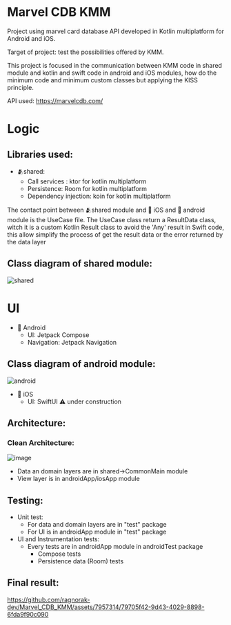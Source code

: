# Marvel CDB KMM
Project using marvel card database API developed in Kotlin multiplatform for Android and iOS.

Target of project: test the possibilities offered by KMM.

This project is focused in the communication between KMM code in shared module and kotlin and swift code in android and iOS modules,
how do the minimum code and minimum custom classes but applying the KISS principle.

API used: https://marvelcdb.com/

# Logic
## Libraries used:
- 🫂shared:
  - Call services : ktor for kotlin multiplatform
  - Persistence: Room for kotlin multiplatform
  - Dependency injection: koin for kotlin multiplatform

The contact point between 🫂shared module and :apple: iOS and :robot: android module is the UseCase file.
The UseCase class return a ResultData class, witch it is a custom Kotlin Result class to avoid the 'Any' result in Swift code,
this allow simplify the process of get the result data or the error returned by the data layer

## Class diagram of shared module:
![shared](https://github.com/ragnorak-dev/Marvel_CDB_KMM/assets/7957314/36ccd0f9-a168-4c48-9922-3243c8f95bce)

# UI

- :robot: Android
  - UI: Jetpack Compose
  - Navigation: Jetpack Navigation


## Class diagram of android module:
![android](https://github.com/ragnorak-dev/Marvel_CDB_KMM/assets/7957314/a404ede5-af27-44be-8366-f0d04c194ce3)

- :apple: iOS
  - UI: SwiftUI :warning: under construction


## Architecture:
### Clean Architecture:
![image](https://github.com/ragnorak-dev/Marvel_CDB_KMM/assets/7957314/c91dfd36-0fd6-40be-80b5-2e5c5ad969a8)

- Data an domain layers are in shared->CommonMain module
- View layer is in androidApp/iosApp module

## Testing:
- Unit test:
  - For data and domain layers are in "test" package
  - For UI is in androidApp module in "test" package
- UI and Instrumentation tests:
  - Every tests are in androidApp module in androidTest package
    - Compose tests
    - Persistence data (Room) tests
   
## Final result:

https://github.com/ragnorak-dev/Marvel_CDB_KMM/assets/7957314/79705f42-9d43-4029-8898-6fda9f90c090



